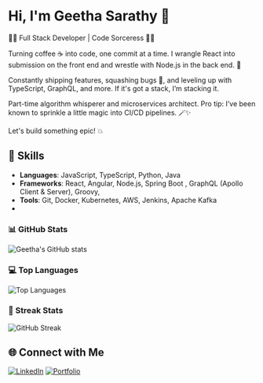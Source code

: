 # Hi, I'm Geetha Sarathy 👋

👩‍💻 Full Stack Developer | Code Sorceress 🧙‍♀️

Turning coffee ☕ into code, one commit at a time. I wrangle React into submission on the front end and wrestle with Node.js in the back end. 🚀

Constantly shipping features, squashing bugs 🐛, and leveling up with TypeScript, GraphQL, and more. If it's got a stack, I’m stacking it.

Part-time algorithm whisperer and microservices architect. Pro tip: I’ve been known to sprinkle a little magic into CI/CD pipelines. 🪄✨

Let's build something epic! 💥

## 🚀 Skills

- **Languages**: JavaScript, TypeScript, Python, Java
- **Frameworks**: React, Angular, Node.js, Spring Boot , GraphQL (Apollo Client & Server), Groovy, 
- **Tools**: Git, Docker, Kubernetes, AWS, Jenkins, Apache Kafka
- 
### 📊 GitHub Stats
![Geetha's GitHub stats](https://github-readme-stats.vercel.app/api?username=geethaPsarathy&show_icons=true&theme=radical)

### 💻 Top Languages
![Top Languages](https://github-readme-stats.vercel.app/api/top-langs/?username=geethaPsarathy&layout=compact&theme=radical)

### 🚀 Streak Stats
![GitHub Streak](https://github-readme-streak-stats.herokuapp.com/?user=geethaPsarathy&theme=radical)


## 🌐 Connect with Me

[![LinkedIn](https://img.shields.io/badge/LinkedIn-blue?style=for-the-badge&logo=linkedin)](https://www.linkedin.com/in/geethaparthasarathy/)
[![Portfolio](https://img.shields.io/badge/Portfolio-Portfolio-orange?style=for-the-badge)](https://yourportfolio.com](https://www.geethap.tech/))


